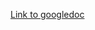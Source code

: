 [Link to googledoc](https://docs.google.com/document/d/1M5rivxoWxE2DpKQZbMREXwd0IbEC0diPElao6Aizfpc/edit?usp=sharing)
